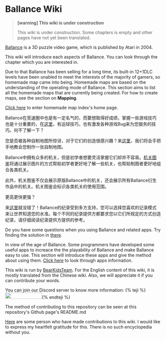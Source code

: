 # Ballance Wiki

> **[warning] This wiki is under construction**
>
> This wiki is under construction. Some chapters is empty and other pages have not yet been translated.

[Ballance](https://en.wikipedia.org/wiki/Ballance) is a 3D puzzle video game, which is published by Atari in 2004.

This wiki will introduce each aspects of Ballance. You can look through the chapter which you are interested in.

<!--sec data-title="Homemade Map Index" data-id="section0" data-show=true ces-->
Due to that Ballance has been selling for a long time, its built-in 12+1DLC levels have been unabled to meet the interests of the majority of gamers, so homemade map came into being. Homemade maps are based on the understanding of the operating mode of Ballance. This section aims to list all the homemade maps that are currently being created. For how to create maps, see the section on **Mapping**.

[Click here](homemadeMapIndex/MAIN.md) to enter homemade map index's home page.
<!--endsec-->

<!--sec data-title="Game Skill" data-id="section1" data-show=true ces-->
Ballance在竞速圈中也是有一定名气的，而要想取得好成绩，掌握一些游戏技巧也是十分重要的，在[这里](gameplaySkill/MAIN.md)，有运球技巧，也有激发各种游戏Bug来为您服务的技巧。何不了解一下？
<!--endsec-->

<!--sec data-title="Mapping" data-id="section2" data-show=true ces-->
您是否被各种自制地图所惊讶，对于它们的创造很感兴趣？来[这里](mapping/MAIN.md)，我们将会手把手地教会您制作一张自制地图。
<!--endsec-->

<!--sec data-title="Illustrated Handbook of Elements" data-id="section6" data-show=true ces-->
Ballance中拥有众多的机关，但是初学者想要灵活掌握它们却并不容易。[机关图鉴](elements/MAIN.md)将通过展示图片的方式帮助初学者更好地了解一些机关，也帮助制图者更好地组合各类机关。

此外，机关图鉴不仅会展示原版Ballance中的机关，还会展示所有Ballance衍生作品中的机关。机关图鉴会标识各类机关的使用范围。
<!--endsec-->

<!--sec data-title="Speedrun and Record" data-id="section3" data-show=true ces-->
更高更快更强？

来[这里](speedrun/MAIN.md)就没错了！Ballance的纪录受到多方支持，您可以选择您喜欢的记录模式来让世界知道您的水准。每个不同的纪录提供方都要求您以它们所规定的方式创造纪录，请仔细阅读纪录提供方提供的参考。
<!--endsec-->

<!--sec data-title="Q&A" data-id="section4" data-show=true ces-->
Do you have some questions when you using Ballance and related apps. Try finding the solution in [there](q&a/MAIN.md).
<!--endsec-->

<!--sec data-title="Related Apps" data-id="section7" data-show=true ces-->
In view of the age of Ballance. Some programmers have developed some useful apps to increace the the playability of Ballance and make Ballance easy to use. This section will introduce these apps and give the method about using them. [Click here](app/MAIN.md) to look through apps information.
<!--endsec-->

<!--sec data-title="Contributions" data-id="section5" data-show=true ces-->
This wiki is run by [BearKidsTeam](https://github.com/BearKidsTeam). For the English content of this wiki, it is mostly translated from the Chinese wiki. Also, we will appreciate it if you can contribute your words.


You can join our Discord server to know more information: {% teji %}<a href="https://discord.gg/wFSCXuz"><img src="https://discordapp.com/api/guilds/412909762217377812/widget.png" width="119" height="20" border="0"></a>{% endteji %}

The method of contributing to this repository can be seen at this repository's Github page's README.md

[Here](../CONTRIBUTION.md) are some person who have made contributions to this wiki. I would like to express my heartfelt gratitude for this. There is no such encyclopedia without you.
<!--endsec-->
